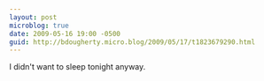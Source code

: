 ```yaml
---
layout: post
microblog: true
date: 2009-05-16 19:00 -0500
guid: http://bdougherty.micro.blog/2009/05/17/t1823679290.html
---
```

I didn't want to sleep tonight anyway.
